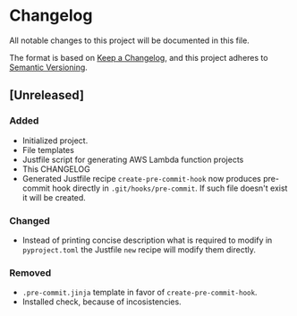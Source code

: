 # Changelog

All notable changes to this project will be documented in this file.

The format is based on [Keep a Changelog](https://keepachangelog.com/en/1.0.0/),
and this project adheres to [Semantic Versioning](https://semver.org/spec/v2.0.0.html).

## [Unreleased]

### Added

- Initialized project.
- File templates
- Justfile script for generating AWS Lambda function projects
- This CHANGELOG
- Generated Justfile recipe `create-pre-commit-hook` now produces pre-commit hook directly in `.git/hooks/pre-commit`. If such file doesn't exist it will be created.

### Changed

- Instead of printing concise description what is required to modify in `pyproject.toml` the Justfile `new` recipe will modify them directly.

### Removed

- `.pre-commit.jinja` template in favor of `create-pre-commit-hook`.
- Installed check, because of incosistencies.
